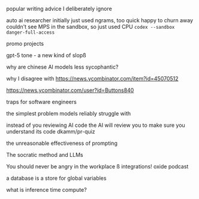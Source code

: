 popular writing advice I deliberately ignore

auto ai researcher
initially just used ngrams, too quick
happy to churn away
couldn't see MPS in the sandbox, so just used CPU
`codex --sandbox danger-full-access`

promo projects

gpt-5 tone - a new kind of slopß

why are chinese AI models less sycophantic?

why I disagree with https://news.ycombinator.com/item?id=45070512 

https://news.ycombinator.com/user?id=Buttons840

traps for software engineers

the simplest problem models reliably struggle with

instead of you reviewing AI code the AI will review you to make sure you understand its code
dkamm/pr-quiz

the unreasonable effectiveness of prompting


The socratic method and LLMs

You should never be angry in the workplace
ß
 integrations! oxide podcast
 
 a database is a store for global variables
 
 what is inference time compute?
 
